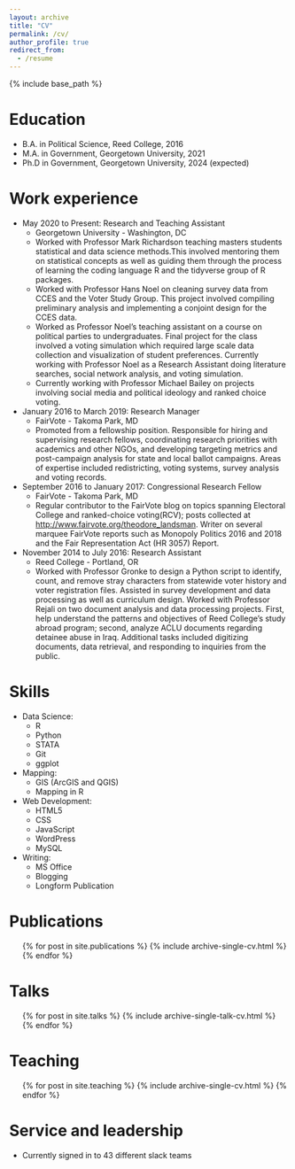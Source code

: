 ```yaml
---
layout: archive
title: "CV"
permalink: /cv/
author_profile: true
redirect_from:
  - /resume
---
```


{% include base_path %}

Education
======
* B.A. in Political Science, Reed College, 2016
* M.A. in Government, Georgetown University, 2021
* Ph.D in Government, Georgetown University, 2024 (expected)

Work experience
======
* May 2020 to Present: Research and Teaching Assistant
  *  Georgetown University - Washington, DC
  *  Worked with Professor Mark Richardson teaching masters students statistical and data science methods.This involved mentoring them on statistical concepts as well as guiding them through the process of learning the coding language R and the tidyverse group of R packages.
  *  Worked with Professor Hans Noel on cleaning survey data from CCES and the Voter Study Group. This project involved compiling preliminary analysis and implementing a conjoint design for the CCES data.
  * Worked as Professor Noel’s teaching assistant on a course on political parties to undergraduates. Final project for the class involved a voting simulation which required large scale data collection and visualization of student preferences. Currently working with Professor Noel as a Research Assistant doing literature searches, social network analysis, and voting simulation.
  * Currently working with Professor Michael Bailey on projects involving social media and political ideology and ranked choice voting.
* January 2016 to March 2019: Research Manager
  * FairVote - Takoma Park, MD
  * Promoted from a fellowship position. Responsible for hiring and supervising research fellows, coordinating research priorities with academics and other NGOs, and developing targeting metrics and post-campaign analysis for state and local ballot campaigns. Areas of expertise included redistricting, voting systems, survey analysis and voting records.
* September 2016 to January 2017: Congressional Research Fellow
  * FairVote - Takoma Park, MD
  * Regular contributor to the FairVote blog on topics spanning Electoral College and ranked-choice voting(RCV); posts collected at http://www.fairvote.org/theodore_landsman. Writer on several marquee FairVote reports such as Monopoly Politics 2016 and 2018 and the Fair Representation Act (HR 3057) Report.
* November 2014 to July 2016: Research Assistant
  * Reed College - Portland, OR
  * Worked with Professor Gronke to design a Python script to identify, count, and remove stray characters from statewide voter history and voter registration files. Assisted in survey development and data processing as well as curriculum design.
Worked with Professor Rejali on two document analysis and data processing projects. First, help understand the patterns and objectives of Reed College’s study abroad program; second, analyze ACLU documents regarding detainee abuse in Iraq. Additional tasks included digitizing documents, data retrieval, and responding to inquiries from the public.

  
Skills
======
* Data Science:
  * R
  * Python
  * STATA
  * Git
  * ggplot
* Mapping:
  * GIS (ArcGIS and QGIS)
  * Mapping in R
* Web Development:
  * HTML5
  * CSS
  * JavaScript
  * WordPress
  * MySQL
* Writing:
  * MS Office
  * Blogging
  * Longform Publication


Publications
======
  <ul>{% for post in site.publications %}
    {% include archive-single-cv.html %}
  {% endfor %}</ul>
  
Talks
======
  <ul>{% for post in site.talks %}
    {% include archive-single-talk-cv.html %}
  {% endfor %}</ul>
  
Teaching
======
  <ul>{% for post in site.teaching %}
    {% include archive-single-cv.html %}
  {% endfor %}</ul>
  
Service and leadership
======
* Currently signed in to 43 different slack teams
